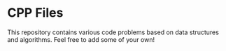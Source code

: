 # CPP Files 

This repository contains various code problems based on data structures and algorithms. 
Feel free to add some of your own!

